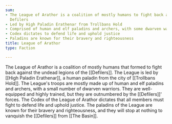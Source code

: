 ```yaml
---
sum:
- The League of Arathor is a coalition of mostly humans to fight back against the
  Defilers
- Led by High Paladin Erathenar from Trollbans Hold
- Comprised of human and elf paladins and archers, with some dwarven warriors
- Codex dictates to defend life and uphold justice
- Paladins are known for their bravery and righteousness
title: League of Arathor
type: Faction

---
```


The League of Arathor is a coalition of mostly humans that formed to fight back against the undead legions of the [[Defilers]]. The League is led by [[High Paladin Erathenar]], a human paladin from the city of [[Trollbans Hold]].
The League's troops are mostly made up of human and elf paladins and archers, with a small number of dwarven warriors. They are well-equipped and highly trained, but they are outnumbered by the [[Defilers]]' forces.
The Codex of the League of Arathor dictates that all members must fight to defend life and uphold justice. The paladins of the League are known for their bravery and righteousness, and they will stop at nothing to vanquish the [[Defilers]] from [[The Basin]].  





